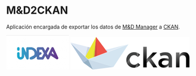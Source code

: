 # M&D2CKAN
Aplicación encargada de exportar los datos de [M&D Manager](https://github.com/SDMXISTATTOOLKIT/META-DATA.MANAGER) a [CKAN](https://ckan.org/).

![indexa](imagenes/indexa-logo.png)
![ckan](imagenes/logo-ckan.svg)